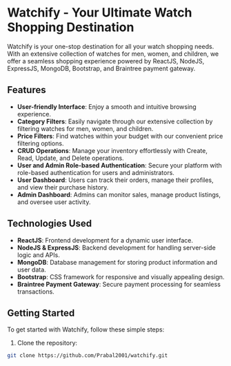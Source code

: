 # Watchify - Your Ultimate Watch Shopping Destination

Watchify is your one-stop destination for all your watch shopping needs. With an extensive collection of watches for men, women, and children, we offer a seamless shopping experience powered by ReactJS, NodeJS, ExpressJS, MongoDB, Bootstrap, and Braintree payment gateway.

## Features

- **User-friendly Interface**: Enjoy a smooth and intuitive browsing experience.
- **Category Filters**: Easily navigate through our extensive collection by filtering watches for men, women, and children.
- **Price Filters**: Find watches within your budget with our convenient price filtering options.
- **CRUD Operations**: Manage your inventory effortlessly with Create, Read, Update, and Delete operations.
- **User and Admin Role-based Authentication**: Secure your platform with role-based authentication for users and administrators.
- **User Dashboard**: Users can track their orders, manage their profiles, and view their purchase history.
- **Admin Dashboard**: Admins can monitor sales, manage product listings, and oversee user activity.

## Technologies Used

- **ReactJS**: Frontend development for a dynamic user interface.
- **NodeJS & ExpressJS**: Backend development for handling server-side logic and APIs.
- **MongoDB**: Database management for storing product information and user data.
- **Bootstrap**: CSS framework for responsive and visually appealing design.
- **Braintree Payment Gateway**: Secure payment processing for seamless transactions.

## Getting Started

To get started with Watchify, follow these simple steps:

1. Clone the repository:

```bash
git clone https://github.com/Prabal2001/watchify.git
